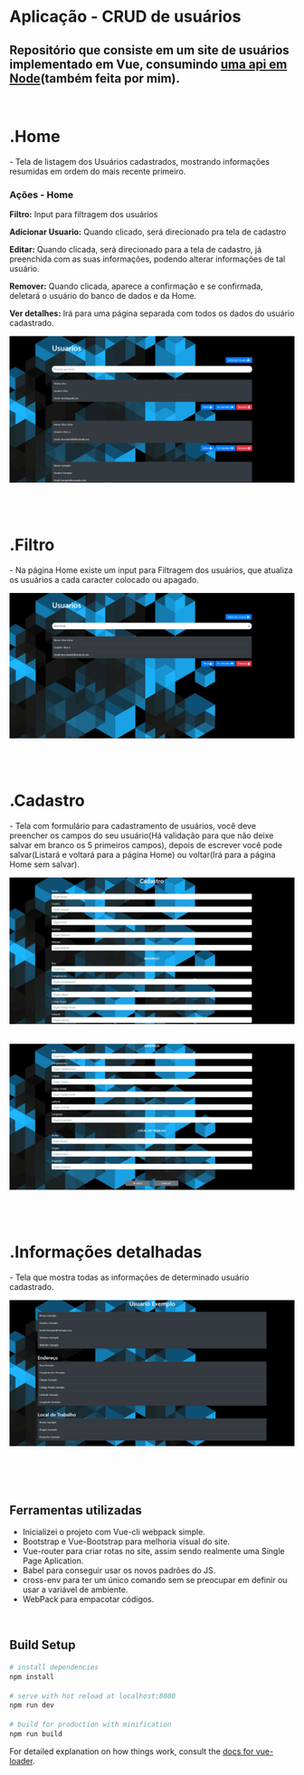 # Aplicação - CRUD de usuários

<h2>Repositório que consiste em um site de usuários implementado em Vue, consumindo <a href="https://github.com/VitorAlves02/api-node">uma api em Node</a>(também feita por mim).</h2> 
<br>

# .Home

<p>- Tela de listagem dos Usuários cadastrados, mostrando informações resumidas em ordem do mais recente primeiro.</p>
<h3>Ações - Home</h3>
<p><b>Filtro:</b> Input para filtragem dos usuários</p>
<p><b>Adicionar Usuario:</b> Quando clicado, será direcionado pra tela de cadastro</p>
<p><b>Editar:</b> Quando clicada, será direcionado para a tela de cadastro, já preenchida com as suas
informações, podendo alterar informações de tal usuário.</p>
<p><b>Remover:</b> Quando clicada, aparece a confirmação e se confirmada, deletará o usuário
do banco de dados e da Home.</p>
<p><b>Ver detalhes:</b> Irá para uma página separada com todos os dados do usuário
cadastrado.</p>

<div align="center" style="margin-top: 15px;">
  <img alt="home" title="Home" src=".github/home.png"/>
</div>

<br>
<br>
<br>

# .Filtro
<p>- Na página Home existe um input para Filtragem dos usuários, que atualiza os
usuários a cada caracter colocado ou apagado.</p>

<div align="center" style="margin-top: 15px;">
  <img alt="filtro" title="Filtro" src=".github/home-filtro.png"/>
</div>

<br>
<br>
<br>

# .Cadastro
<p>- Tela com formulário para cadastramento de usuários, você deve preencher os campos do seu usuário(Há validação para que não deixe salvar em branco os 5 primeiros campos), depois de escrever você pode salvar(Listará e voltará para a página Home) ou voltar(Irá para a página Home sem salvar).</p>

<div align="center" style="margin-top: 15px;">
  <img alt="cadastro1" title="Cadastro1" src=".github/cadastro1.png"/>
</div>
<br>
<div align="center" style="margin-top: 15px;">
  <img alt="cadastro2" title="Cadastro2" src=".github/cadastro2.png"/>
</div>

<br>
<br>
<br>

# .Informações detalhadas
<p>- Tela que mostra todas as informações de determinado usuário cadastrado.</p>

<div align="center" style="margin-top: 15px;">
  <img alt="informacoes" title="Informacoes" src=".github/informacoes.png"/>
</div>

<br>
<br>
<br>
<br>

<h2>Ferramentas utilizadas</h2>
<ul>
  <li>Inicializei o projeto com Vue-cli webpack simple.</li>
  <li>Bootstrap e Vue-Bootstrap para melhoria visual do site.</li>
  <li>Vue-router para criar rotas no site, assim sendo realmente uma Single Page Aplication.</li>
  <li>Babel para conseguir usar os novos padrões do JS.</li>
  <li>cross-env para ter um único comando sem se preocupar em definir ou usar a variável de ambiente.</li>
  <li>WebPack para empacotar códigos.</li>
</ul> 

<br>

## Build Setup

``` bash
# install dependencies
npm install

# serve with hot reload at localhost:8080
npm run dev

# build for production with minification
npm run build
```

For detailed explanation on how things work, consult the [docs for vue-loader](http://vuejs.github.io/vue-loader).
